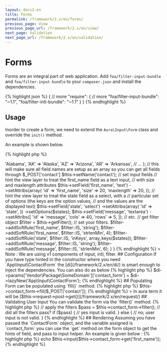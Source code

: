 ```yaml
---
layout: docs2-en
title: Forms
permalink: /framework/2.x/en/forms/
previous_page: View
previous_page_url: /framework/2.x/en/view/
next_page: Validation
next_page_url: /framework/2.x/en/validation/
---
```


# Forms

Forms are an integral part of web application. Add `foa/filter-input-bundle` and `foa/filter-input-bundle` to your `composer.json` and install the dependencies.

{% highlight json %}
{
    // more
    "require": {
        // more
        "foa/filter-input-bundle": "~1.1",
        "foa/filter-intl-bundle": "~1.1"
    }
}
{% endhighlight %}

## Usage

Inorder to create a form, we need to extend the `Aura\Input\Form` class and override the `init()` method.

An example is shown below.

{% highlight php %}
<?php
/**
 * {$PROJECT_PATH}/src/App/Input/ContactForm.php
 */
namespace App\Input;

use Aura\Input\Form;

class ContactForm extends Form
{
    public function init()
    {
        $states = array(
            'AL' => 'Alabama',
            'AK' => 'Alaska',
            'AZ' => 'Arizona',
            'AR' => 'Arkansas',
            // ...
        );
        // this will make sure all field names are setup as an array so you can get all fields through $_POST['contact']
        $this->setName('contact');
        // set input fields
        // hint the view layer to treat the first_name field as a text input,
        // with size and maxlength attributes
        $this->setField('first_name', 'text')
            ->setAttribs(array(
                'id' => 'first_name',
                'size' => 20,
                'maxlength' => 20,
            ));

        // hint the view layer to treat the state field as a select, with a
        // particular set of options (the keys are the option values,
        // and the values are the displayed text)
        $this->setField('state', 'select')
            ->setAttribs(array(
                 'id' => 'state',
            ))
            ->setOptions($states);

        $this->setField('message', 'textarea')
            ->setAttribs([
                'id' => 'message',
                'cols' => 40,
                'rows' => 5,
            ]);
        // etc.

        // get filter object
        $filter = $this->getFilter();
        // set your filters.
        $filter->addSoftRule('first_name', $filter::IS, 'string');
        $filter->addSoftRule('first_name', $filter::IS, 'strlenMin', 4);
        $filter->addSoftRule('state', $filter::IS, 'inKeys', array_keys($states));
        $filter->addSoftRule('message', $filter::IS, 'string');
        $filter->addSoftRule('message', $filter::IS, 'strlenMin', 6);
    }
}
{% endhighlight %}

> Note : We are using v1 components of input, intl, filter.

## Configuration

If you have type hinted in the constructor where you need `App\Input\ContactForm` the [di](/framework/2.x/en/di/) is smart enough to inject the dependencies.

You can also do as below

{% highlight php %}
$di->params['Vendor\Package\SomeDomain']['contact_form'] = $di->lazyNew('App\Input\ContactForm');
{% endhighlight %}

## Populating

Form can be populated using `fill()` method.

{% highlight php %}
$this->contact_form->fill($_POST['contact']);
{% endhighlight %}

> In aura term it will be [$this->request->post->get()](/framework/2.x/en/request/)

## Validating User Input

You can validate the form via the `filter()` method.

{% highlight php %}
// apply the filters
$pass = $this->contact_form->filter();

// did all the filters pass?
if ($pass) {
    // yes input is valid.
} else {
    // no; user input is not valid.
}
{% endhighlight %}

## Rendering

Assuming you have passed the `ContactForm` object, and the variable assigned is `contact_form` you can use the `get` method on the form object to get the hints of field, and pass to input helper.

An example is given below :

{% highlight php %}
echo $this->input($this->contact_form->get('first_name'));
{% endhighlight %}

